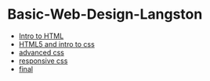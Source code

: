 # Basic-Web-Design-Langston 

<ul>
<li><a href="intro/index.html" target="_blank">Intro to HTML</a></li>
<li><a href="HTML5_to_intro_css" target="_blank"> HTML5 and intro to css</a></li>
<li><a href="adv_css/index.html" target="_blank"> advanced css</a></li>
<li><a href="responsive_/index.html" target="_blank"> responsive css</a></li>
<li><a href="final./Langston.html" target="_blank"> final</a></li>
</ul>